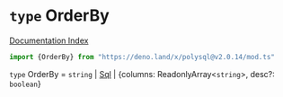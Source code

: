 # `type` OrderBy

[Documentation Index](../README.md)

```ts
import {OrderBy} from "https://deno.land/x/polysql@v2.0.14/mod.ts"
```

`type` OrderBy = `string` | [Sql](../class.Sql/README.md) | \{columns: ReadonlyArray\<`string`>, desc?: `boolean`}